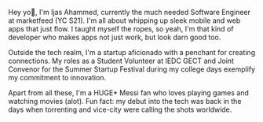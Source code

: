 Hey yo🤘, I'm Ijas Ahammed, currently the much needed Software Engineer at marketfeed (YC S21).
I'm all about whipping up sleek mobile and web apps that just flow. I taught myself the ropes, so yeah, I'm that kind of developer who makes apps not just work, but look darn good too.

Outside the tech realm, I'm a startup aficionado with a penchant for creating connections. My roles as a Student Volunteer at IEDC GECT and Joint Convenor for the Summer Startup Festival during my college days exemplify my commitment to innovation.

Apart from all these, I'm a HUGE* Messi fan who loves playing games and watching movies (alot).
Fun fact: my debut into the tech was back in the days when torrenting and vice-city were calling the shots worldwide.

